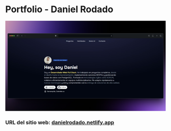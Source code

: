 # Portfolio - Daniel Rodado

![](/public/dessing/portfolio.png)

### URL del sitio web: [danielrodado.netlify.app](https://danielrodado.netlify.app)